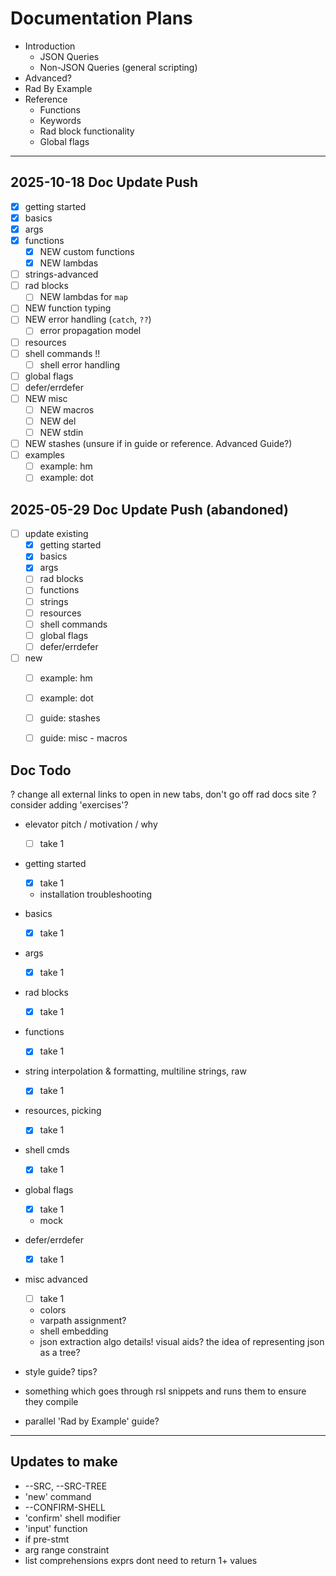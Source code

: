 # Documentation Plans

- Introduction
  - JSON Queries
  - Non-JSON Queries (general scripting)
- Advanced?
- Rad By Example
- Reference
  - Functions
  - Keywords
  - Rad block functionality
  - Global flags

---

## 2025-10-18 Doc Update Push

- [x] getting started
- [x] basics
- [x] args
- [x] functions
  - [x] NEW custom functions
  - [x] NEW lambdas
- [ ] strings-advanced
- [ ] rad blocks
  - [ ] NEW lambdas for `map` 
- [ ] NEW function typing
- [ ] NEW error handling (`catch`, `??`)
  - [ ] error propagation model
- [ ] resources
- [ ] shell commands !!
  - [ ] shell error handling
- [ ] global flags
- [ ] defer/errdefer
- [ ] NEW misc
  - [ ] NEW macros
  - [ ] NEW del
  - [ ] NEW stdin

- [ ] NEW stashes (unsure if in guide or reference. Advanced Guide?)
- [ ] examples
   - [ ] example: hm
   - [ ] example: dot

## 2025-05-29 Doc Update Push (abandoned)

- [ ] update existing
    - [x] getting started
    - [x] basics
    - [x] args
    - [ ] rad blocks
    - [ ] functions
    - [ ] strings
    - [ ] resources
    - [ ] shell commands
    - [ ] global flags
    - [ ] defer/errdefer
- [ ] new
    - [ ] example: hm
    - [ ] example: dot
    - [ ] guide: stashes
    - [ ] guide: misc - macros


## Doc Todo

? change all external links to open in new tabs, don't go off rad docs site
? consider adding 'exercises'?

- elevator pitch / motivation / why
  - [ ] take 1
- getting started
  - [x] take 1
  - installation troubleshooting
- basics
  - [x] take 1
- args
  - [x] take 1
- rad blocks
  - [x] take 1
- functions
  - [x] take 1
- string interpolation & formatting, multiline strings, raw
  - [x] take 1
- resources, picking
  - [x] take 1
- shell cmds
  - [x] take 1
- global flags
  - [x] take 1
  - mock
- defer/errdefer
  - [x] take 1
- misc advanced
  - [ ] take 1
  - colors
  - varpath assignment?
  - shell embedding
  - json extraction algo details! visual aids? the idea of representing json as a tree?

- style guide? tips?
- something which goes through rsl snippets and runs them to ensure they compile
- parallel 'Rad by Example' guide?

---

## Updates to make

- --SRC, --SRC-TREE
- 'new' command
- --CONFIRM-SHELL
- 'confirm' shell modifier
- 'input' function
- if pre-stmt
- arg range constraint
- list comprehensions exprs dont need to return 1+ values

